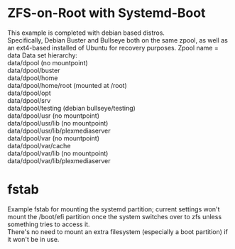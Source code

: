 # ZFS-on-Root with Systemd-Boot
This example is completed with debian based distros.  
Specifically, Debian Buster and Bullseye both on the same zpool, as well as an ext4-based installed of Ubuntu for recovery purposes. 
Zpool name = data
Data set hierarchy:  
data/dpool (no mountpoint)    
data/dpool/buster                     
data/dpool/home                       
data/dpool/home/root (mounted at /root)                  
data/dpool/opt                        
data/dpool/srv                        
data/dpool/testing (debian bullseye/testing)  
data/dpool/usr (no mountpoint)                        
data/dpool/usr/lib (no mountpoint)                     
data/dpool/usr/lib/plexmediaserver     
data/dpool/var (no mountpoint)                         
data/dpool/var/cache                   
data/dpool/var/lib (no mountpoint)                      
data/dpool/var/lib/plexmediaserver   
  

# fstab
Example fstab for mounting the systemd partition; current settings won't mount the /boot/efi partition once the system switches over to zfs unless something tries to access it.  
There's no need to mount an extra filesystem (especially a boot partition) if it won't be in use.

